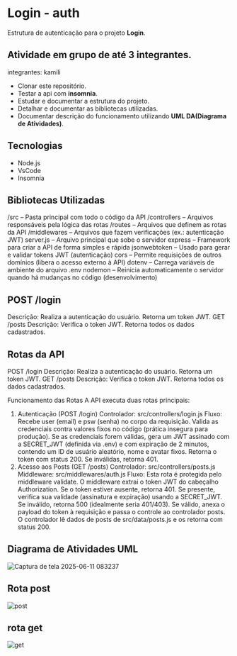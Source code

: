 # Login - auth
Estrutura de autenticação para o projeto **Login**.
## Atividade em grupo de até 3 integrantes.
integrantes: kamili
- Clonar este repositório.
- Testar a api com **insomnia**.
- Estudar e documentar a estrutura do projeto.
- Detalhar e documentar as bibliotecas utilizadas.
- Documentar descrição do funcionamento utilizando **UML DA(Diagrama de Atividades)**.

## Tecnologias
- Node.js
- VsCode
- Insomnia

## Bibliotecas Utilizadas
/src – Pasta principal com todo o código da API
/controllers – Arquivos responsáveis pela lógica das rotas
/routes – Arquivos que definem as rotas da API
/middlewares – Arquivos que fazem verificações (ex.: autenticação JWT)
server.js – Arquivo principal que sobe o servidor
express – Framework para criar a API de forma simples e rápida
jsonwebtoken – Usado para gerar e validar tokens JWT (autenticação)
cors – Permite requisições de outros domínios (libera o acesso externo à API)
dotenv – Carrega variáveis de ambiente do arquivo .env
nodemon – Reinicia automaticamente o servidor quando há mudanças no código (desenvolvimento)

## POST /login
Descrição: Realiza a autenticação do usuário.
Retorna um token JWT.
GET /posts
Descrição: Verifica o token JWT.
Retorna todos os dados cadastrados.

## Rotas da API
POST /login
Descrição: Realiza a autenticação do usuário.
Retorna um token JWT.
GET /posts
Descrição: Verifica o token JWT.
Retorna todos os dados cadastrados.


Funcionamento das Rotas
A API executa duas rotas principais:

1. Autenticação (POST /login)
Controlador: src/controllers/login.js
Fluxo: Recebe user (email) e psw (senha) no corpo da requisição. Valida as credenciais contra valores fixos no código (prática insegura para produção). Se as credenciais forem válidas, gera um JWT assinado com a SECRET_JWT (definida via .env) e com expiração de 2 minutos, contendo um ID de usuário aleatório, nome e avatar fixos. Retorna o token com status 200. Se inválidas, retorna 401.
2. Acesso aos Posts (GET /posts)
Controlador: src/controllers/posts.js
Middleware: src/middlewares/auth.js
Fluxo: Esta rota é protegida pelo middleware validate. O middleware extrai o token JWT do cabeçalho Authorization. Se o token estiver ausente, retorna 401. Se presente, verifica sua validade (assinatura e expiração) usando a SECRET_JWT. Se inválido, retorna 500 (idealmente seria 401/403). Se válido, anexa o payload do token à requisição e passa o controle ao controlador posts. O controlador lê dados de posts de src/data/posts.js e os retorna com status 200.

## Diagrama de Atividades UML
![Captura de tela 2025-06-11 083237](https://github.com/user-attachments/assets/79853dca-f53f-487a-8e35-11da3b981cf3)

## Rota post
![post](https://github.com/user-attachments/assets/1cc7f059-eb9f-4c74-b4d5-87a1b1c89e72)

## rota get
![get](https://github.com/user-attachments/assets/b13b4ea0-3a39-4aef-8caf-d16da73f7a0c)


